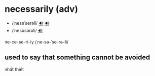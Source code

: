 # necessarily (adv)

- /ˌnesəˈserəli/ [🔊](https://www.oxfordlearnersdictionaries.com/media/english/uk_pron/n/nec/neces/necessarily__gb_1.mp3) [🔊](https://www.oxfordlearnersdictionaries.com/media/english/us_pron/n/nec/neces/necessarily__us_1.mp3)
- /ˈnesəsərəli/ [🔊](https://www.oxfordlearnersdictionaries.com/media/english/uk_pron/n/nec/neces/necessarily__gb_2.mp3)

ne-ce-se-ri-ly /ˌne-sə-ˈse-rə-li/

## used to say that something cannot be avoided

nhất thiết